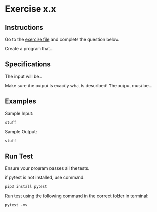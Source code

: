 # Exercise x.x
## Instructions

Go to the [exercise file](exercise.py) and complete the question below.

Create a program that...
## Specifications
The input will be...

Make sure the output is exactly what is described! The output must be...
## Examples
Sample Input:
```Python
stuff
```
Sample Output:
```Python
stuff
```
## Run Test
Ensure your program passes all the tests. 

if pytest is not installed, use command:
```
pip3 install pytest
```
Run test using the following command in the correct folder in terminal:
```
pytest -vv
```
